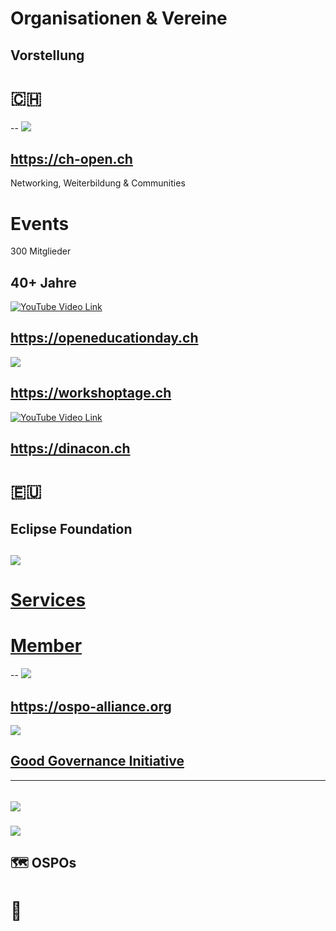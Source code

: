 # Organisationen & Vereine
Vorstellung
---
# 🇨🇭
--
![](https://www.ch-open.ch/wp-content/uploads/2021/12/logo_chopen_web_big-1.png)

https://ch-open.ch
--
Networking, Weiterbildung & Communities

# Events

300 Mitglieder

40+ Jahre
--
[![YouTube Video Link](https://img.youtube.com/vi/hygHXw8vllM/0.jpg)](https://youtu.be/hygHXw8vllM)

https://openeducationday.ch
--
![](https://eventfrog.ch/upload/rm/ch/ow/cho-workshoptage-quad-rz-2.jpg)

https://workshoptage.ch
--
[![YouTube Video Link](https://img.youtube.com/vi/9rjWdqaZDJQ/0.jpg)](https://youtu.be/9rjWdqaZDJQ)

https://dinacon.ch
---
# 🇪🇺
Eclipse Foundation
--
[![](https://upload.wikimedia.org/wikipedia/commons/thumb/7/79/Eclipse_Foundation_Logo.svg/1024px-Eclipse_Foundation_Logo.svg.png)](https://www.eclipse.org)
--
# [Services](https://www.eclipse.org/org/services/)

# [Member](https://www.eclipse.org/membership/exploreMembership.php)
--
![](https://ospo-alliance.org/images/logos/OSPO_Alliance_Logo_wide.svg)

https://ospo-alliance.org
--
![](https://ospo-alliance.org/images/position-paper-motivational-behaviour-model.png)

## [Good Governance Initiative](https://ospo-alliance.org/ggi/)
---
️[![](https://upload.wikimedia.org/wikipedia/commons/thumb/b/b5/Linux_Foundation_logo.png/640px-Linux_Foundation_logo.png)](https://www.linuxfoundation.org)
--
[![](https://landscape.todogroup.org/images/landscape.png)](http://landscape.todogroup.org)

🗺 OSPOs
---
# 🥗

